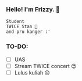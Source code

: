 ### Hello! I'm Frizzy. 👋

```
Student
TWICE Stan 🍭
and pru kanger :'
```

### TO-DO:
- [ ] UAS 
- [ ] Stream TWICE concert 😍
- [ ] Lulus kuliah :cry:
